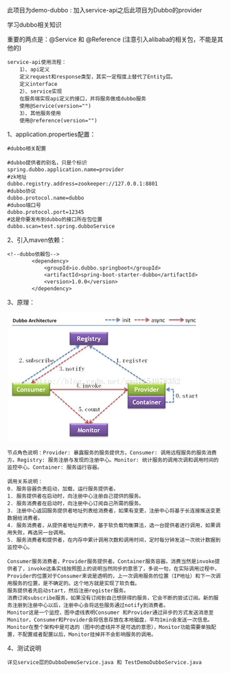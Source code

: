 此项目为demo-dubbo : 加入service-api之后此项目为Dubbo的provider

学习dubbo相关知识

重要的两点是：@Service 和 @Reference  (注意引入alibaba的相关包，不能是其他的)

    service-api使用流程：
        1）、api定义
        定义request和response类型，其实一定程度上替代了Entity层。
        定义interface
        2）、service实现
        在服务端实现api定义的接口，并将服务做成dubbo服务
        使用@Service(version="")
        3）、其他服务使用
        使用@reference(version="")
     


1、application.properties配置：

    #dubbo相关配置
    
    #dubbo提供者的别名，只是个标识
    spring.dubbo.application.name=provider
    #zk地址
    dubbo.registry.address=zookeeper://127.0.0.1:8801
    #dubbo协议
    dubbo.protocol.name=dubbo
    #duboo端口号
    dubbo.protocol.port=12345
    #这是你要发布到dubbo的接口所在包位置
    dubbo.scan=test.spring.dubboService
  
2、引入maven依赖：

    <!--dubbo依賴包-->
            <dependency>
                <groupId>io.dubbo.springboot</groupId>
                <artifactId>spring-boot-starter-dubbo</artifactId>
                <version>1.0.0</version>
            </dependency>
            
3、原理：

![Image text](./src/main/resources/images/dubbo原理图.png)
    
    节点角色说明：Provider: 暴露服务的服务提供方。Consumer: 调用远程服务的服务消费方。Registry: 服务注册与发现的注册中心。Monitor: 统计服务的调用次调和调用时间的监控中心。Container: 服务运行容器。
    
    调用关系说明：
    0. 服务容器负责启动，加载，运行服务提供者。
    1. 服务提供者在启动时，向注册中心注册自己提供的服务。
    2. 服务消费者在启动时，向注册中心订阅自己所需的服务。
    3. 注册中心返回服务提供者地址列表给消费者，如果有变更，注册中心将基于长连接推送变更数据给消费者。
    4. 服务消费者，从提供者地址列表中，基于软负载均衡算法，选一台提供者进行调用，如果调用失败，再选另一台调用。
    5. 服务消费者和提供者，在内存中累计调用次数和调用时间，定时每分钟发送一次统计数据到监控中心。
    
    Consumer服务消费者，Provider服务提供者。Container服务容器。消费当然是invoke提供者了，invoke这条实线按照图上的说明当然同步的意思了，多说一句，在实际调用过程中，Provider的位置对于Consumer来说是透明的，上一次调用服务的位置（IP地址）和下一次调用服务的位置，是不确定的。这个地方就是实现了软负载。
    服务提供者先启动start，然后注册register服务。
    消费订阅subscribe服务，如果没有订阅到自己想获得的服务，它会不断的尝试订阅。新的服务注册到注册中心以后，注册中心会将这些服务通过notify到消费者。
    Monitor这是一个监控，图中虚线表明Consumer 和Provider通过异步的方式发送消息至Monitor，Consumer和Provider会将信息存放在本地磁盘，平均1min会发送一次信息。Monitor在整个架构中是可选的（图中的虚线并不是可选的意思），Monitor功能需要单独配置，不配置或者配置以后，Monitor挂掉并不会影响服务的调用。
 
4、测试说明

    详见service层的DubboDemoService.java 和 TestDemoDubboService.java